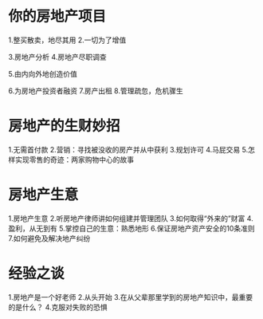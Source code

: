 # 你的房地产项目
1.整买散卖，地尽其用
2.一切为了增值

3.房地产分析
4.房地产尽职调查

5.由内向外地创造价值

6.为房地产投资者融资
7.房产出租
8.管理疏忽，危机骤生

# 房地产的生财妙招
1.无需首付款
2.营销：寻找被没收的房产并从中获利
3.规划许可
4.马屁交易
5.怎样实现零售的奇迹：两家购物中心的故事

# 房地产生意
1.房地产生意
2.听房地产律师讲如何组建并管理团队
3.如何取得“外来的”财富
4.盈利，从无到有
5.掌控自己的生意：熟悉地形
6.保证房地产资产安全的10条准则
7.如何避免及解决地产纠纷

# 经验之谈
1.房地产是一个好老师
2.从头开始
3.在从父辈那里学到的房地产知识中，最重要的是什么？
4.克服对失败的恐惧